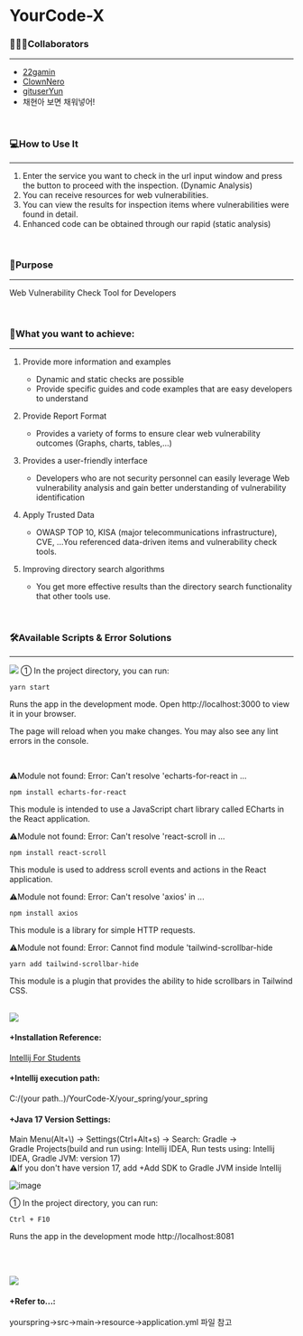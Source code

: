 # YourCode-X

### 🧑🏻‍💻Collaborators
---
- [22gamin](https://github.com/22gamin)
- [ClownNero](https://github.com/ClownNero)
- [gituserYun](https://github.com/gituserYun)
- 채현아 보면 채워넣어!
<br>

### 💻How to Use It
---
1. Enter the service you want to check in the url input window and press the button to proceed with the inspection. (Dynamic Analysis)
2. You can receive resources for web vulnerabilities.
3. You can view the results for inspection items where vulnerabilities were found in detail.
4. Enhanced code can be obtained through our rapid (static analysis)
<br>

### 📌Purpose
---
Web Vulnerability Check Tool for Developers

<br>

### 📌What you want to achieve:
---
1. Provide more information and examples
   - Dynamic and static checks are possible
   - Provide specific guides and code examples that are easy developers to understand

2. Provide Report Format
   - Provides a variety of forms to ensure clear web vulnerability outcomes 
   (Graphs, charts, tables,...)

3. Provides a user-friendly interface
   - Developers who are not security personnel can easily leverage Web vulnerability analysis and gain better understanding of vulnerability identification

4. Apply Trusted Data
   - OWASP TOP 10, KISA (major telecommunications infrastructure), CVE, ...You referenced data-driven items and vulnerability check tools.

5. Improving directory search algorithms
   - You get more effective results than the directory search functionality that other tools use.
<br>

### 🛠️Available Scripts & Error Solutions
---
<img src="https://img.shields.io/badge/React-61DAFB?style=flat&logo=react&logoColor=black">
① In the project directory, you can run:

    yarn start

Runs the app in the development mode.
Open http://localhost:3000 to view it in your browser.

The page will reload when you make changes.
You may also see any lint errors in the console.

<br>

⚠️Module not found: Error:
Can't resolve 'echarts-for-react in ...

    npm install echarts-for-react

This module is intended to use a JavaScript chart library called ECharts in the React application.


⚠️Module not found: Error:
Can't resolve 'react-scroll in ...

    npm install react-scroll

This module is used to address scroll events and actions in the React application.


⚠️Module not found: Error:
Can't resolve 'axios' in ...

    npm install axios

This module is a library for simple HTTP requests.


⚠️Module not found: Error:
Cannot find module 'tailwind-scrollbar-hide

    yarn add tailwind-scrollbar-hide

This module is a plugin that provides the ability to hide scrollbars in Tailwind CSS.
<br><br>

<img src="https://img.shields.io/badge/Intellij-ED1C24?style=flat&logo=intellijidea&logoColor=black">

#### <strong> +Installation Reference:</strong>
[Intellij For Students](https://cheershennah.tistory.com/160)

#### <strong> +Intellij execution path:</strong>
C:/(your path..)/YourCode-X/your_spring/your_spring

#### <strong> +Java 17 Version Settings:</strong>

Main Menu(Alt+\\) -> Settings(Ctrl+Alt+s) -> Search: Gradle -> \
Gradle Projects(build and run using: Intellij IDEA, Run tests using: Intellij IDEA, Gradle JVM: version 17)\
⚠️If you don't have version 17, add +Add SDK to Gradle JVM inside Intellij

![image](https://github.com/ClownNero/YourCode-X/assets/123449464/8eaa85d1-1aa3-4d8e-9604-567d77615859)



① In the project directory, you can run:

    Ctrl + F10

Runs the app in the development mode http://localhost:8081

<br><br>

<img src="https://img.shields.io/badge/MySQL-4479A1?style=flat&logo=MySQL&logoColor=black">

#### <strong> +Refer to...:</strong>
yourspring->src->main->resource->application.yml 파일 참고







